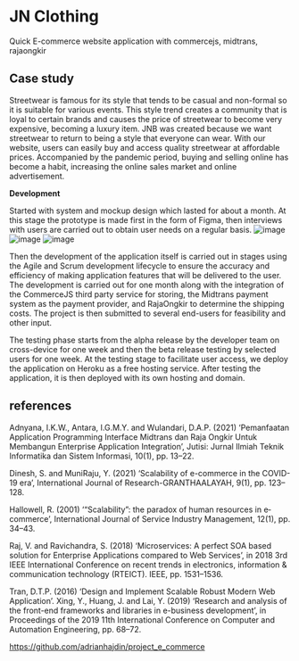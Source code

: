# JN Clothing

Quick E-commerce website application with commercejs, midtrans, rajaongkir

## Case study

Streetwear is famous for its style that tends to be casual and non-formal so it is suitable for various events. This style trend creates a community that is loyal to certain brands and causes the price of streetwear to become very expensive, becoming a luxury item. JNB was created because we want streetwear to return to being a style that everyone can wear. With our website, users can easily buy and access quality streetwear at affordable prices. Accompanied by the pandemic period, buying and selling online has become a habit, increasing the online sales market and online advertisement.


__Development__

Started with system and mockup design which lasted for about a month. At this stage the prototype is made first in the form of Figma, then interviews with users are carried out to obtain user needs on a regular basis. 
![image](https://user-images.githubusercontent.com/71873035/174436336-aa45ba2e-d857-4137-bc1a-587409621ebf.png)
![image](https://user-images.githubusercontent.com/71873035/174436339-93f1168f-0768-4a0b-9c00-cd7fdc29891d.png)
![image](https://user-images.githubusercontent.com/71873035/174436344-f5270999-8162-425c-bb63-4be108674e22.png)

Then the development of the application itself is carried out in stages using the Agile and Scrum development lifecycle to ensure the accuracy and efficiency of making application features that will be delivered to the user. The development is carried out for one month along with the integration of the CommerceJS third party service for storing, the Midtrans payment system as the payment provider, and RajaOngkir to determine the shipping costs. The project is then submitted to several end-users for feasibility and other input. 

The testing phase starts from the alpha release by the developer team on cross-device for one week and then the beta release testing by selected users for one week. At the testing stage to facilitate user access, we deploy the application on Heroku as a free hosting service. After testing the application, it is then deployed with its own hosting and domain.


## references

Adnyana, I.K.W., Antara, I.G.M.Y. and Wulandari, D.A.P. (2021) ‘Pemanfaatan Application Programming Interface Midtrans dan Raja Ongkir Untuk Membangun Enterprise Application Integration’, Jutisi: Jurnal Ilmiah Teknik Informatika dan Sistem Informasi, 10(1), pp. 13–22.

Dinesh, S. and MuniRaju, Y. (2021) ‘Scalability of e-commerce in the COVID-19 era’, International Journal of Research-GRANTHAALAYAH, 9(1), pp. 123–128.

Hallowell, R. (2001) ‘“Scalability”: the paradox of human resources in e‐commerce’, International Journal of Service Industry Management, 12(1), pp. 34–43.

Raj, V. and Ravichandra, S. (2018) ‘Microservices: A perfect SOA based solution for Enterprise Applications compared to Web Services’, in 2018 3rd IEEE International Conference on recent trends in electronics, information & communication technology (RTEICT). IEEE, pp. 1531–1536.

Tran, D.T.P. (2016) ‘Design and Implement Scalable Robust Modern Web Application’.
Xing, Y., Huang, J. and Lai, Y. (2019) ‘Research and analysis of the front-end frameworks and libraries in e-business development’, in Proceedings of the 2019 11th International Conference on Computer and Automation Engineering, pp. 68–72.

https://github.com/adrianhajdin/project_e_commerce


